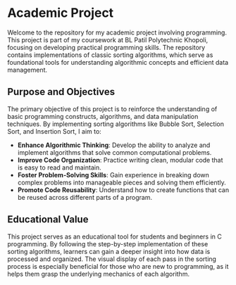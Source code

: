 # Academic Project

Welcome to the repository for my academic project involving programming. This project is part of my coursework at BL Patil Polytechnic Khopoli, focusing on developing practical programming skills. The repository contains implementations of classic sorting algorithms, which serve as foundational tools for understanding algorithmic concepts and efficient data management.

## Purpose and Objectives

The primary objective of this project is to reinforce the understanding of basic programming constructs, algorithms, and data manipulation techniques. By implementing sorting algorithms like Bubble Sort, Selection Sort, and Insertion Sort, I aim to:

- **Enhance Algorithmic Thinking**: Develop the ability to analyze and implement algorithms that solve common computational problems.
- **Improve Code Organization**: Practice writing clean, modular code that is easy to read and maintain.
- **Foster Problem-Solving Skills**: Gain experience in breaking down complex problems into manageable pieces and solving them efficiently.
- **Promote Code Reusability**: Understand how to create functions that can be reused across different parts of a program.

## Educational Value

This project serves as an educational tool for students and beginners in C programming. By following the step-by-step implementation of these sorting algorithms, learners can gain a deeper insight into how data is processed and organized. The visual display of each pass in the sorting process is especially beneficial for those who are new to programming, as it helps them grasp the underlying mechanics of each algorithm.
